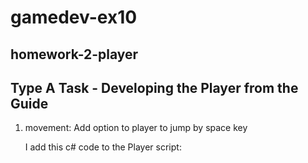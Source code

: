 # gamedev-ex10
## homework-2-player
## Type A Task - Developing the Player from the Guide

1. movement:
   Add option to player to jump by space key 
   
   I add this c# code to the Player script:
   ```csharp
   
